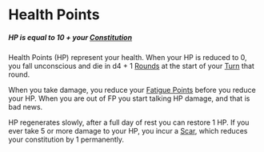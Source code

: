 # Health Points

##### HP is equal to 10 + your [Constitution](../Chosen%20Statistics/Constitution.md)

Health Points (HP) represent your health. When your HP is reduced to 0, you fall unconscious and die in d4 + 1 [Rounds](../../Game%20Structure/Round.md) at the start of your [Turn](../../Game%20Structure/Turn.md) that round.

When you take damage, you reduce your [Fatigue Points](Fatigue%20Points.md) before you reduce your HP. When you are out of FP you start talking HP damage, and that is bad news.

HP regenerates slowly, after a full day of rest you can restore 1 HP. If you ever take 5 or more damage to your HP, you incur a [Scar](Scars.md), which reduces your constitution by 1 permanently.